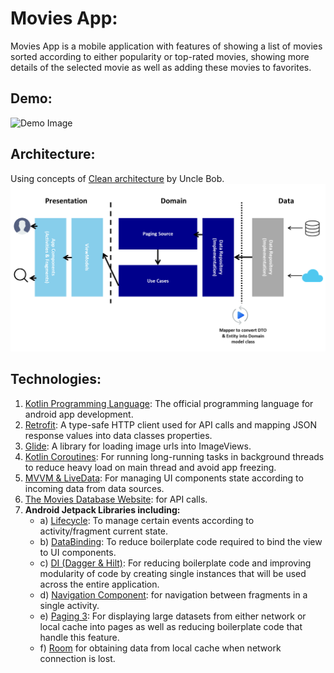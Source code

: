 # Movies App:

Movies App is a mobile application with features of showing a list of movies sorted according to
either popularity or top-rated movies, showing more details of the selected movie as well as adding
these movies to favorites.

## Demo:

![Demo Image](https://github.com/khaledhesham2023/MoviesApp/blob/master/app/src/main/res/assets/demo.gif)


## Architecture:

Using concepts of [Clean architecture]((https://developer.android.com/topic/architecture)) by Uncle Bob.
![Demo Image](https://github.com/khaledhesham2023/MoviesApp/blob/master/app/src/main/res/assets/architecture.png)


## Technologies:

1. [Kotlin Programming Language](https://kotlinlang.org/): The official programming language for android app development. 
2. [Retrofit](https://square.github.io/retrofit/): A type-safe HTTP client used for API calls and mapping JSON response values into data classes properties.
3. [Glide](https://github.com/bumptech/glide): A library for loading image urls into ImageViews. 
4. [Kotlin Coroutines](https://developer.android.com/kotlin/coroutines): For running long-running tasks in background threads to reduce heavy load on main thread and avoid app freezing.
5. [MVVM & LiveData](https://www.geeksforgeeks.org/mvvm-model-view-viewmodel-architecture-pattern-in-android/): For managing UI components state according to incoming data from data sources.
6. [The Movies Database Website](https://developer.themoviedb.org/): for API calls.
7. **Android Jetpack Libraries including:**
    - a) [Lifecycle](https://developer.android.com/jetpack/androidx/releases/lifecycle): To manage certain events according to activity/fragment current state.
    - b) [DataBinding](https://developer.android.com/topic/libraries/data-binding): To reduce boilerplate code required to bind the view to UI components.
    - c) [DI (Dagger & Hilt)](https://dagger.dev/hilt/): For reducing boilerplate code and improving modularity of code by creating single instances that will be used across the entire application.
    - d) [Navigation Component](https://developer.android.com/jetpack/androidx/releases/navigation): for navigation between fragments in a single activity.
    - e) [Paging 3](https://developer.android.com/topic/libraries/architecture/paging/v3-overview): For displaying large datasets from either network or local cache into pages as well as reducing boilerplate code that handle this feature.
    - f) [Room](https://developer.android.com/jetpack/androidx/releases/room) for obtaining data from local cache when network connection is lost.